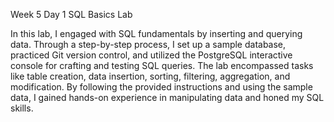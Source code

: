 Week 5 Day 1 SQL Basics Lab

In this lab, I engaged with SQL fundamentals by inserting and querying data. Through a step-by-step process, I set up a sample database, practiced Git version control, and utilized the PostgreSQL interactive console for crafting and testing SQL queries. The lab encompassed tasks like table creation, data insertion, sorting, filtering, aggregation, and modification. By following the provided instructions and using the sample data, I gained hands-on experience in manipulating data and honed my SQL skills.